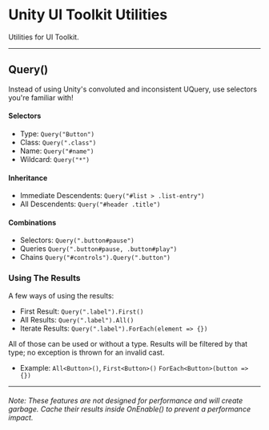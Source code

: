 # Unity UI Toolkit Utilities
Utilities for UI Toolkit.

---

## Query()
Instead of using Unity's convoluted and inconsistent UQuery, use selectors you're familiar with!

#### Selectors
- Type: `Query("Button")`
- Class: `Query(".class")`
- Name: `Query("#name")`
- Wildcard: `Query("*")`

#### Inheritance
- Immediate Descendents: `Query("#list > .list-entry")`
- All Descendents: `Query("#header .title")`

#### Combinations
- Selectors: `Query(".button#pause")`
- Queries `Query(".button#pause, .button#play")`
- Chains `Query("#controls").Query(".button")`

### Using The Results

A few ways of using the results:
- First Result: `Query(".label").First()`
- All Results: `Query(".label").All()`
- Iterate Results: `Query(".label").ForEach(element => {})`

All of those can be used or without a type. Results will be filtered by that type; no exception is thrown for an invalid cast.
- Example: `All<Button>()`, `First<Button>()` `ForEach<Button>(button => {})`

---

###### Note: These features are not designed for performance and will create garbage. Cache their results inside OnEnable() to prevent a performance impact.
